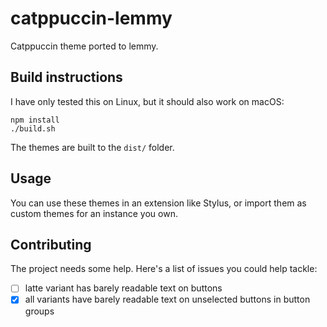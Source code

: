 # catppuccin-lemmy

Catppuccin theme ported to lemmy.


## Build instructions
I have only tested this on Linux, but it should also work on macOS:
```
npm install
./build.sh
```

The themes are built to the `dist/` folder.

## Usage

You can use these themes in an extension like Stylus, or import them as custom themes for an instance you own.

## Contributing

The project needs some help.
Here's a list of issues you could help tackle:
 - [ ] latte variant has barely readable text on buttons
 - [x] all variants have barely readable text on unselected buttons in button groups